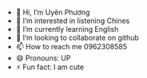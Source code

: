 - 👋 Hi, I’m Uyên Phương
- 👀 I’m interested in listening Chines
- 🌱 I’m currently learning English
- 💞️ I’m looking to collaborate on github
- 📫 How to reach me 0962308585
- 😄 Pronouns: UP
- ⚡ Fun fact: I am cute

<!---
UPLY26/UPLY26 is a ✨ special ✨ repository because its `README.md` (this file) appears on your GitHub profile.
You can click the Preview link to take a look at your changes.
